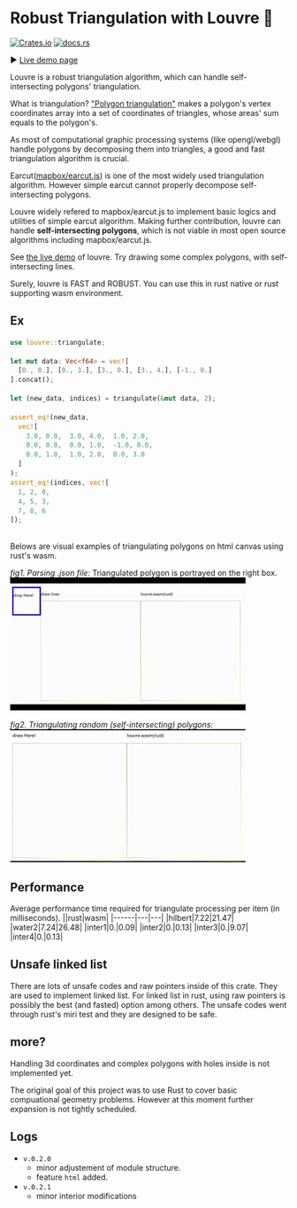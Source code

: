 # Robust Triangulation with Louvre 🌙

[![Crates.io](https://img.shields.io/crates/v/louvre?style=flat-square)](https://crates.io/crates/louvre)
[![docs.rs](https://img.shields.io/docsrs/louvre?color=skyblue&style=flat-square)](https://docs.rs/louvre)

▶️ [Live demo page](https://acheul.github.io/louvre) 

Louvre is a robust triangulation algorithm, which can handle self-intersecting polygons' triangulation.

What is triangulation? ["Polygon triangulation"](https://en.wikipedia.org/wiki/Polygon_triangulation) makes a polygon's vertex coordinates array
into a set of coordinates of triangles, whose areas' sum equals to the polygon's.

As most of computational graphic processing systems (like opengl/webgl)
handle polygons by decomposing them into triangles,
a good and fast triangulation algorithm is crucial.

Earcut([mapbox/earcut.js](https://github.com/mapbox/earcut)) is one of the most widely used triangulation algorithm.
However simple earcut cannot properly decompose self-intersecting polygons.

Louvre widely refered to mapbox/earcut.js to implement basic logics and utilities of simple earcut algorithm.
Making further contribution,
louvre can handle **self-intersecting polygons**, which is not viable in most open source algorithms including mapbox/earcut.js.

See [the live demo](https://acheul.github.io/louvre) of louvre. Try drawing some complex polygons, with self-intersecting lines.

Surely, louvre is FAST and ROBUST.
You can use this in rust native or rust supporting wasm environment.


## Ex
```rust
use louvre::triangulate;

let mut data: Vec<f64> = vec![
  [0., 0.], [0., 3.], [3., 0.], [3., 4.], [-1., 0.]
].concat();

let (new_data, indices) = triangulate(&mut data, 2);

assert_eq!(new_data, 
  vec![
    3.0, 0.0,  3.0, 4.0,  1.0, 2.0, 
    0.0, 0.0,  0.0, 1.0,  -1.0, 0.0,
    0.0, 1.0,  1.0, 2.0,  0.0, 3.0
  ]
);
assert_eq!(indices, vec![
  1, 2, 0, 
  4, 5, 3, 
  7, 8, 6
]);
```

</br>
Belows are visual examples of triangulating polygons on html canvas using rust's wasm.

*fig1. Parsing .json file:* Triangulated polygon is portrayed on the right box.
![fig1](./imgs/louvre_vis_ex_01.gif)  
  
*fig2. Triangulating random (self-intersecting) polygons:*  
![fig2](./imgs/louvre_vis_ex_02.gif)


## Performance
Average performance time required for triangulate processing per item (in milliseconds).
||rust|wasm|
|------|---|---|
|hilbert|7.22|21.47|
|water2|7.24|26.48|
|inter1|0.|0.09|
|inter2|0.|0.13|
|inter3|0.|9.07|
|inter4|0.|0.13| 


## Unsafe linked list
There are lots of unsafe codes and raw pointers inside of this crate. They are used to implement linked list. For linked list in rust, using raw pointers is possibly the best (and fasted) option among others. The unsafe codes went through rust's miri test and they are designed to be safe.

## more?

Handling 3d coordinates and complex polygons with holes inside is not implemented yet.

The original goal of this project was to use Rust to cover basic compuational geometry problems. However at this moment further expansion is not tightly scheduled.

## Logs
* `v.0.2.0`
  * minor adjustement of module structure.
  * feature `html` added.
* `v.0.2.1`
  * minor interior modifications